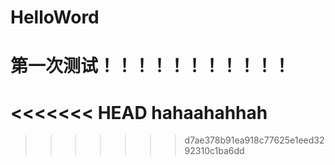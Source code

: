 # HelloWord
# 第一次测试！！！！！！！！！！！
<<<<<<< HEAD
hahaahahhah
=======
>>>>>>> d7ae378b91ea918c77625e1eed3292310c1ba6dd
